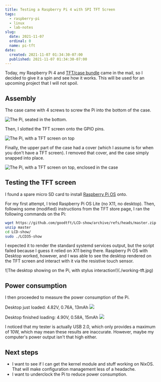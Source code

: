 ```yaml
---
title: Testing a Raspberry Pi 4 with SPI TFT Screen
tags:
  - raspberry-pi
  - linux
  - lab-notes
slug:
  date: 2021-11-07
  ordinal: 0
  name: pi-tft
date:
  created: 2021-11-07 01:34:30-07:00
  published: 2021-11-07 01:34:30-07:00
---
```


Today, my Raspberry Pi 4 and
[TFT/case bundle](https://www.ebay.com/itm/123778645736) came in the mail, so I
decided to give it a spin and see how it works. This will be used for an
upcoming project that I will not spoil.

## Assembly

The case came with 4 screws to screw the Pi into the bottom of the case.

![The Pi, seated in the bottom.](https://s3.us-west-000.backblazeb2.com/nyaabucket/19847881bfeecdcc72dd0728267b830ca0aae293795cabff3b8f996dcc8d7f20/assembly-1.jpg)

Then, I slotted the TFT screen onto the GPIO pins.

![The Pi, with a TFT screen on top](https://s3.us-west-000.backblazeb2.com/nyaabucket/1ed8603ae36c8c9252b0c7446e04a5340c1cc89bf58db14c4d97296f2107ee73/assembly-2.jpg)

Finally, the upper part of the case had a cover (which I assume is for when you
don't have a TFT screen). I removed that cover, and the case simply snapped into
place.

![The Pi, with a TFT screen on top, enclosed in the case](https://s3.us-west-000.backblazeb2.com/nyaabucket/06e1abf4b5dc9ba2fa820a0f7611ba272069aafcbf82fecb6091f916b0ef930f/assembly-3.jpg)

## Testing the TFT screen

I found a spare micro SD card to install
[Raspberry Pi OS](https://www.raspberrypi.com/software/operating-systems/) onto.

For my first attempt, I tried Raspberry Pi OS Lite (no X11, no desktop). Then,
following some (modified) instructions from the TFT store page, I ran the
following commands on the Pi:

```bash
wget https://github.com/goodtft/LCD-show/archive/refs/heads/master.zip
unzip master
cd LCD-show/
sudo ./LCD35-show
```

I expected it to render the standard systemd services output, but the script
failed because I guess it relied on X11 being there. Raspberry Pi OS with
Desktop worked, however, and I was able to see the desktop rendered on the TFT
screen and interact with it via the resistive touch sensor.

![The desktop showing on the Pi, with stylus interaction!)(./working-tft.jpg)

## Power consumption

I then proceeded to measure the power consumption of the Pi.

Desktop just loaded: 4.82V, 0.76A, 13mAh
![](https://s3.us-west-000.backblazeb2.com/nyaabucket/3a19b3b2bbd484f96d90cd0c6f149a003d030506d1eb3774d82c2eaeefb6fc82/desktop-just-loaded.jpg)

Desktop finished loading: 4.90V, 0.58A, 15mAh
![](https://s3.us-west-000.backblazeb2.com/nyaabucket/bc8ef1aa50bb65355d35f3f516d5fdad8b4620ea546c3fbc638217c498842ee7/desktop-finished-loading.jpg)

I noticed that my tester is actually USB 2.0, which only provides a maximum of
10W, which may mean these results are inaccurate. However, maybe my computer's
power output isn't that high either.

## Next steps

- I want to see if I can get the kernel module and stuff working on NixOS. That
  will make configuration management less of a headache.
- I want to underclock the Pi to reduce power consumption.
